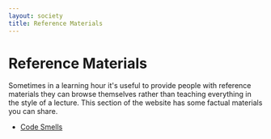 ```yaml
---
layout: society
title: Reference Materials
---
```


# Reference Materials

Sometimes in a learning hour it's useful to provide people with reference materials they can browse themselves rather than teaching everything in the style of a lecture. This section of the website has some factual materials you can share.

* [Code Smells](code_smells/index.html)


